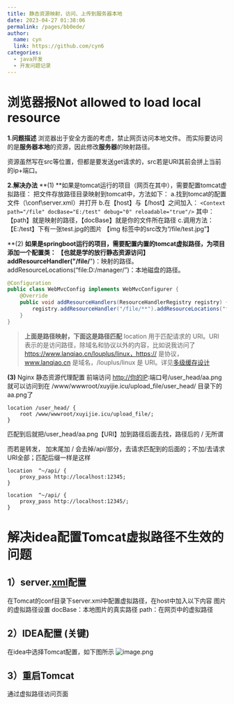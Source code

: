```yaml
---
title: 静态资源映射，访问、上传到服务器本地
date: 2023-04-27 01:38:06
permalink: /pages/bb0ede/
author: 
  name: cyn
  link: https://github.com/cyn6
categories: 
  - java开发
  - 开发问题记录
---
```



# 浏览器报Not allowed to load local resource
**1.问题描述**
浏览器出于安全方面的考虑，禁止网页访问本地文件。
而实际要访问的是**服务器本地**的资源，因此修改**服务器**的映射路径。

资源虽然写在src等位置，但都是要发送get请求的，src若是URI其前会拼上当前的ip+端口。

**2.解决办法**
**(1) **如果是tomcat运行的项目（网页在其中），需要配置tomcat虚拟路径：
把文件存放路径目录映射到tomcat中，方法如下：
a.找到tomcat的配置文件（\conf\server.xml）并打开
b.在【host】与【/host】之间加入：
`<Context path="/file" docBase="E:/test" debug="0" reloadable="true"/>`
其中：【path】就是映射的路径，【docBase】就是你的文件所在路径
c.调用方法：【E:/test】下有一张test.jpg的图片 【img 标签中的src改为“/file/test.jpg”】

**(2) **如果是springboot运行的项目，需要配置内置的tomcat虚拟路径，为项目添加一个配置类：
【也就是学的放行静态资源访问】
addResourceHandler("/file/**")：映射的路径。
addResourceLocations(“file:D:/manager/”)：本地磁盘的路径。
```java
@Configuration
public class WebMvcConfig implements WebMvcConfigurer {
    @Override
    public void addResourceHandlers(ResourceHandlerRegistry registry) {
        registry.addResourceHandler("/file/**").addResourceLocations("file:D:/manager/");
    }
}
```

> **上面是路径映射，下面这是路径匹配**
> location 用于匹配请求的 URI。URI 表示的是访问路径，除域名和协议以外的内容，比如说我访问了 https://www.lanqiao.cn/louplus/linux，https:// 是协议，www.lanqiao.cn 是域名，/louplus/linux 是 URI。详见[多级缓存设计](https://www.yuque.com/ynch/zy2cus/fb6636f0-508e-4e5a-bc3c-178878ff0028?view=doc_embed)

**(3)** Nginx 静态资源代理配置
前端访问 [http://你的IP](http://xn--IP-0p3cm89l):端口号/user_head/aa.png 就可以访问到在
/www/wwwroot/xuyijie.icu/upload_file/user_head/ 目录下的aa.png了
```
location /user_head/ {
	root /www/wwwroot/xuyijie.icu/upload_file/;
}
```
匹配到后就把/user_head/aa.png【URI】加到路径后面去找，路径后的 / 无所谓

而若是转发，
加末尾加 / 会去掉/api/部分，去请求匹配到的后面的；不加/去请求URI全部；匹配后缀一样是这样
```
location  ^~/api/ {
    proxy_pass http://localhost:12345;
}

location  ^~/api/ {
    proxy_pass http://localhost:12345/;
}
```

# **解决idea配置Tomcat虚拟路径不生效的问题**
## **1）server.**[xml](https://so.csdn.net/so/search?q=xml&spm=1001.2101.3001.7020)**配置**
在Tomcat的conf目录下server.xml中配置虚拟路径，在host中加入以下内容
图片的虚拟路径设置
docBase：本地图片的真实路径
path：在网页中的虚拟路径
## **2）IDEA配置 (关键)**
在idea中选择Tomcat配置，如下图所示
![image.png](https://cdn.statically.io/gh/cyn6/image_storage/master/1679638402114-4b18e0a3-5a0e-49a2-9fc8-039961131ceb.png)
## **3）重启Tomcat**
通过虚拟路径访问页面

